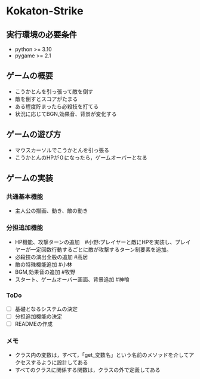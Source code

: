 # Kokaton-Strike

## 実行環境の必要条件
* python >= 3.10
* pygame >= 2.1

## ゲームの概要
* こうかとんを引っ張って敵を倒す
* 敵を倒すとスコアがたまる
* ある程度貯まったら必殺技を打てる
* 状況に応じてBGN,効果音、背景が変化する

## ゲームの遊び方
* マウスカーソルでこうかとんを引っ張る
* こうかとんのHPが０になったら，ゲームオーバーとなる

## ゲームの実装
### 共通基本機能
* 主人公の描画、動き、敵の動き

### 分担追加機能
* HP機能、攻撃ターンの追加　#小野:プレイヤーと敵にHPを実装し、プレイヤーが一定回数行動するごとに敵が攻撃するターン制要素を追加。
* 必殺技の演出全般の追加 #高居
* 敵の特殊機能追加 #小林
* BGM,効果音の追加 #牧野
* スタート、ゲームオーバー画面、背景追加 #神喰

### ToDo
- [ ] 基礎となるシステムの決定
- [ ] 分担追加機能の決定
- [ ] READMEの作成

### メモ
* クラス内の変数は，すべて，「get_変数名」という名前のメソッドを介してアクセスするように設計してある
* すべてのクラスに関係する関数は，クラスの外で定義してある
